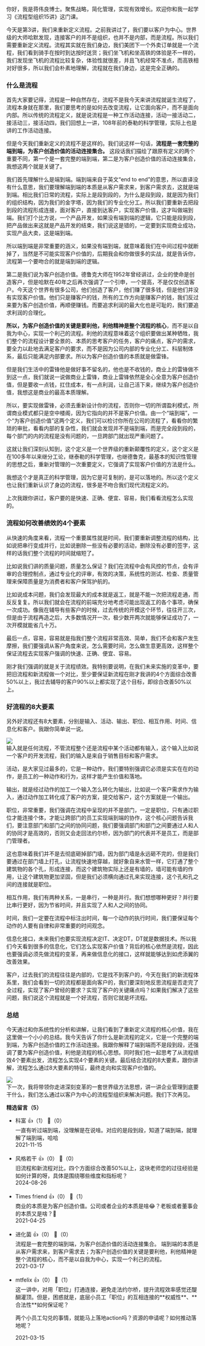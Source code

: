 你好，我是蒋伟良博士。聚焦战略，简化管理，实现有效增长。欢迎你和我一起学习《流程型组织15讲》这门课。

今天是第3讲，我们来重新定义流程。之前我讲过了，我们要以客户为中心。世界级的大师哈默发现，连接客户的并不是组织，也并不是内部，而是流程。所以我们需要重新定义流程。流程其实就在我们身边，我们美团下一个外卖订单就是一个流程，我们看到骑手在按时到达按时送货；我们坐飞机和坐高铁的体验是不一样的，我们发现坐飞机的流程比较复杂，体验性就很差，并且飞机经常不准点，而高铁相对好很多，所以我们会朴素地理解，流程就在我们身边，这是完全正确的。

### 什么是流程

首先大家要记得，流程是一种自然存在，流程不是我今天来讲流程就诞生流程了，流程本身就在那里，我们要思考的是如何去改变流程，让它面向客户，而不是面向内部。所以传统的流程定义，就是说流程是一种工作活动连接，活动一接活动二，接活动三，接活动四，我们回想上一讲，108年前的泰勒的科学管理，实际上也是讲的工作活动连接。

但是今天我们重新定义的流程不是这样的。我们说这样一句话，**流程是一套完整的端到端，为客户创造价值的活动连接集合。** 这段话我们描绘了跟原有定义的两个重要不同，第一个是一套完整的端到端，第二是为客户创造价值的活动连接集合，我想这两个就是关键了。

我们首先理解什么是端到端。端到端来自于英文“end to end”的意思，所以直译没有什么意思，我们要理解端到端的本质是从客户需求来，到客户需求去，这就是端到端。相比我们日常的流程，实际上是段到段的，为什么是段到段，就是因为我们的组织结构，因为我们的金字塔，因为我们的专业化分工。所以我们要重新去把段到段的流程形成连接，面对客户，直接到达客户，实现客户价值，这才叫做端到端。我们打个比方说，一个产品开发，如果没有端到端的逻辑，它只能是段到段，把产品做出来这就是产品开发的结束，我们说这是错的，一定要到实现商业成功，实现产品大卖，这是端到端。

所以端到端是非常重要的涵义，如果没有端到端，就意味着我们在中间过程中就断掉了，当然是不可能实现客户价值的，后期我会和你做很多的实战，就是告诉你，流程第一个要吻合的就是端到端的逻辑。

第二是我们说为客户创造价值。德鲁克大师在1952年曾经讲过，企业的使命是创造客户，但是哈默在40年之后再次强调了一个引申，一个提高，不是仅仅创造客户。今天这个世界有很多公司，他们创造了客户，他们赚了很多钱，但是他们并没有实现客户价值。他们只是赚客户的钱，所有的工作方向是赚客户的钱，我们反过来要为客户创造价值，再顺便赚钱。而要追求利润的最大化也是可耻的，我们要追求利润的合理化。

**所以，为客户创造价值的关键是要利他，利他精神是整个流程的核心**，而不是以自我为中心，实现一个利己的流程。利他的流程意味着这个组织要做出某种牺牲，我们整个的流程设计要全景的、本质的思考客户的任务，客户的痛点，客户的需求，要全力以赴地去满足客户的要求，而不是因为公司内部的专业化分工、科层制体系，最后只能满足内部要求。所以为客户创造价值的本质就是做雷锋。

但是我们生活中的雷锋他是做好事不留名的，他也是不收钱的，商业上的雷锋做不到这一点，我们就说一说做商业上雷锋，商业上雷锋依然是全心全意为客户创造价值，但是要收一点钱，扛住成本，有一点利润，让自己活下来，继续为客户创造价值，我想这是商业的最高本质理解。

所以，要实现做雷锋，必须去重新设计你的流程，否则你一切的所谓盈利模式，所谓商业模式都只是空中楼阁，因为它指向的并不是客户价值。由一个“端到端”，一个“为客户创造价值”这两个定义，我们可以检讨你所在公司的流程了，看看你的繁琐的审批，看看内部的复杂性，我们就会发现并不是端到端，而是完全段到段的，每个部门的内的流程是没有问题的，一旦跨部门就出现严重问题了。

这就让我们深刻认知到，这个定义是一个世界级的重新颠覆性的定义，这个定义是在100多年以来继分工论，继泰勒的科学管理，也继德鲁克，最基本的知识性管理的思想之后，重新对管理的一次重要定义，它强调了实现客户价值的方法是什么。

我想这个才是真正的科学管理，因为它是可复制的，是可以落地的。所以这个定义也让我们重新认识了身边的流程，很多是不吻合我们现代流程定义的。

上次我跟你讲过，客户要的是快速、正确、便宜、容易，我们看看流程怎么实现的。

### 流程如何改善绩效的4个要素

从快速的角度来看，流程一个重要属性就是时间，我们要重新调整流程的结构，比如说把串行变成并行，比如说删除一些没有必要的活动，删除没有必要的签字，这样的话我们整个流程的时间就缩短了。

比如说我们讲的质量问题，质量怎么保证？我们在流程中会有风控的节点，会有评审的合理控制点，通过专业化的评审，有效的决策，系统性的测试、检查、质量管理来保障质量是为消费者和客户保驾护航的。

比如说成本问题，我们会发现最大的成本就是返工，就是不能一次把流程走通，而反反复复。所以我们就会在流程的前端充分地考虑可能出现返工的各个事项，确保一次成功。像我在辅导有些客户的时候，过去传统的开模这个环节，往往开三次，但是由于流程再造之后，大多数情况开一次，极少数开两次就能够保证成功了，一次开模就能省几十万。

最后一点，容易，容易就是指我们整个流程非常高效、简单，我们不会和客户发生摩擦，我们要强调从客户角度来说，怎么需要时间，怎么做生意更高效，这样整个保证流程去实现客户强调的快速、正确、便宜、容易。

刚才我们强调的就是关于流程绩效。我特别要说明，在我们未来实施的变革中，要把旧流程和新流程做一个对比，至少要保证新流程在刚才我讲的4个方面综合改善50%以上，我过去辅导的客户90%以上都实现了这个目标，即综合改善50%以上。

### 好流程的8大要素

另外好流程还有8大要素，分别是输入、活动、输出、职位、相互作用、时间、信息化和客户。我跟你简单说一说。

![](https://static001.geekbang.org/resource/image/bc/62/bcf12dd722eae751c45cea1bef4aae62.png?wh=2700%2A1267)  
输入就是任何流程，不管流程整个还是流程中某个活动都有输入，这个输入比如说一个客户的开发流程，我们的输入是来自于销售目标和客户需求。

活动，是大家见过最多的，它是一种动作，我们要特别强调它必须是实实在在的动作，是员工的一种动作和行为，这样才能产生价值和落地。

输出，就是经过动作的加工一个输入怎么转化为输出，比如说一个客户需求作为输入，通过动作加工转化成了客户的方案，提交给客户，这个方案就是一个输出。

职位，非常重要，我们强调在流程中呈现的并不是部门，一定是职位，只有通过职位才能连接个体，才能让跨部门的员工实现端到端的协作，这个核心问题告诉我们，要注意部门和部门之间的协同问题，我们要强调部门和部门之间要通过人和人的协同才是高效的，否则又会走回法约尔桥，因为部门的代表并不是员工，而是部门管理者。

这也意味着我们并不是去彻底砸掉部门墙，因为部门墙是永远砸不完的，但是我们要通过在部门墙上打孔，让流程快速地穿越，就好象自来水管一样，它打通了整个建筑物的各个孔，形成连接，而这个建筑物实际上还是有墙的，墙可能有墙的作用，让这个建筑物更加坚固，但是我们必须横向通过孔来实现连接，这个孔和孔之间的连接就是职位。

相互作用，我们有两种关系，一是串行，一种是并行。我们想想哪种更好？并行要比串行更好，因为节省时间，并且实现了人和人之间的协同。

时间，我们一定要在流程中标注出时间，每一个动作的执行时间，我们要保证每个动作的人要有自律和非常重要的时间观念。

信息化接口，未来我们也要实现流程决定IT、决定DT，DT就是数据技术。所以我们今天看到很多的信息化，它们怎么实现客户价值？背后的核心依然是流程，因此也要强调必须先做流程的变革，再来做信息化的接口，这样就能够达到如虎添翼的改善效果。

客户，过去我们的流程往往是内部的，它是找不到客户的，今天在我们的新流程体系里，我们会看到一切的流程都是面向客户的，我们要深刻地反思流程是否走完了全过程，实现了客户曾经的要求？实现了客户的关键痛点吗？如果我们解决了这些问题，我们说这个流程就是一个好流程，否则它就是坏流程。

### 总结

今天通过和你系统性的分析和讲解，让我们看到了重新定义流程的核心价值，我在这里做一个小小的总结。我今天告诉了你什么是新流程的定义，它是一个完整的端到端，为客户创造价值的工作活动连接。我跟你解释了端到端而不是段到段，还强调了要为客户创造价值，利他是流程的核心思想。同时我们也一起思考了从流程绩效4个要素出发，流程怎么实现4个要素的关键。最后结合流程的8大要素，跟你讲解，流程怎么通过8大要素的特征，最终走向和实现客户价值的。

![](https://static001.geekbang.org/resource/image/b1/3f/b1d9eea6a459b9d7822c2e41c545683f.png?wh=2457%2A2448)  
下一次，我将带领你走进深刻变革的一套世界级方法思想，讲一讲企业管理到底要干什么，我们怎么通过以客户为中心的流程型组织来解决问题。我们下次再见。
<div><strong>精选留言（5）</strong></div><ul>
<li><span>科富</span> 👍（1） 💬（0）<div>一直有听过端到端，没理解是在说啥。对应的是段到段，知道了端到端，就理解了端到端，哈哈</div>2021-11-15</li><br/><li><span>风格若干</span> 👍（0） 💬（0）<div>旧流程和新流程对比，四个方面综合改善50%以上，这块老师您的过往经验是如何计算的呀，具体是围绕哪些维度和指标呢？</div>2024-08-26</li><br/><li><span>Times friend</span> 👍（0） 💬（1）<div>商业的本质是为客户创造价值。公司或者企业的本质是啥😂？老板或者董事会的本质又是啥？🤣</div>2021-04-25</li><br/><li><span>进化菌</span> 👍（0） 💬（0）<div>流程是一套完整的端到端，为客户创造价值的活动连接集合。
端到端的本质是从客户需求来，到客户需求去；为客户创造价值的关键是要利他，利他精神是整个流程的核心，而不是以自我为中心，实现一个利己的流程。</div>2021-03-17</li><br/><li><span>mtfelix</span> 👍（0） 💬（1）<div>这一讲中，对用「职位」打通连接，避免走法约尔桥，提升流程效率感觉还醍醐灌顶。但是，困惑就是，底层小员工「职位」的互相连接的**权威性**、**合法性**如何保证呢？

两个小员工勾兑的事情，就能马上落地action吗？资源的申请呢？如何推动落地呢？</div>2021-03-15</li><br/>
</ul>